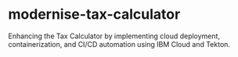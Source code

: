# modernise-tax-calculator
Enhancing the Tax Calculator by implementing cloud deployment, containerization, and CI/CD automation using IBM Cloud and Tekton.

